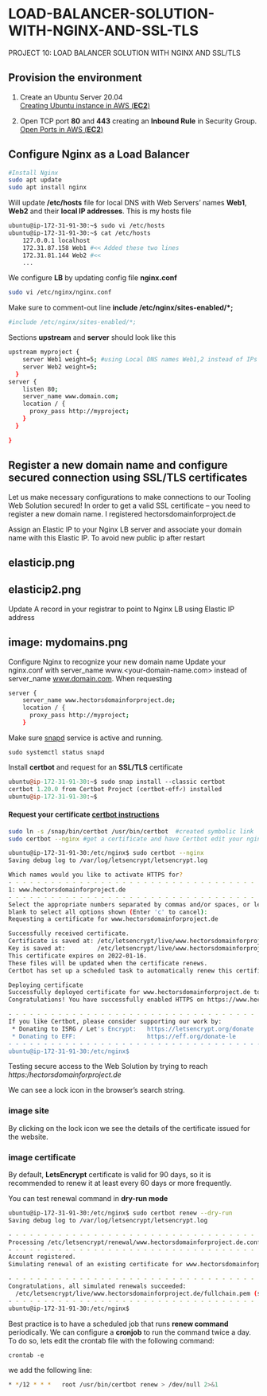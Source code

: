 # LOAD-BALANCER-SOLUTION-WITH-NGINX-AND-SSL-TLS
PROJECT 10: LOAD BALANCER SOLUTION WITH NGINX AND SSL/TLS

## Provision the environment
 1. Create an Ubuntu Server 20.04  
[Creating Ubuntu instance in AWS (**EC2**)](https://github.com/hectorproko/RepeatableSteps_tutorials/blob/main/AWS_Ubuntu_Instnace.md)

2. Open TCP port **80** and **443** creating an **Inbound Rule** in Security Group.  
[Open Ports in AWS (**EC2**)](https://github.com/hectorproko/RepeatableSteps_tutorials/blob/main/OpenPortAWS.md)


## Configure Nginx as a Load Balancer
``` bash
#Install Nginx
sudo apt update
sudo apt install nginx
```
Will update **/etc/hosts** file for local DNS with Web Servers’ names **Web1**, **Web2** and their **local IP addresses**. This is my hosts file

``` bash
ubuntu@ip-172-31-91-30:~$ sudo vi /etc/hosts
ubuntu@ip-172-31-91-30:~$ cat /etc/hosts
    127.0.0.1 localhost
    172.31.87.158 Web1 #<< Added these two lines
    172.31.81.144 Web2 #<<
    ...
```


We configure **LB** by updating config file **nginx.conf** 
```bash
sudo vi /etc/nginx/nginx.conf
```
Make sure to comment-out line **include /etc/nginx/sites-enabled/*;**
``` bash
#include /etc/nginx/sites-enabled/*;
```

Sections **upstream** and **server** should look like this
``` bash
upstream myproject {
    server Web1 weight=5; #using Local DNS names Web1,2 instead of IPs
    server Web2 weight=5;
  }
server {
    listen 80;
    server_name www.domain.com;
    location / {
      proxy_pass http://myproject;
    }
  }

}
```

## Register a new domain name and configure secured connection using SSL/TLS certificates
Let us make necessary configurations to make connections to our Tooling Web Solution secured!
In order to get a valid SSL certificate – you need to register a new domain name. I registered hectorsdomainforproject.de

Assign an Elastic IP to your Nginx LB server and associate your domain name with this Elastic IP. To avoid new public ip after restart
 ## elasticip.png  
 ## elasticip2.png 


Update A record in your registrar to point to Nginx LB using Elastic IP address
## image: mydomains.png



Configure Nginx to recognize your new domain name
Update your nginx.conf with server_name www.<your-domain-name.com> instead of server_name www.domain.com. When requesting


```bash
server {
    server_name www.hectorsdomainforproject.de;
    location / {
      proxy_pass http://myproject;
    }
```
Make sure [snapd](https://snapcraft.io/snapd) service is active and running.
```
sudo systemctl status snapd
```

Install **certbot** and request for an **SSL/TLS** certificate

``` perl
ubuntu@ip-172-31-91-30:~$ sudo snap install --classic certbot
certbot 1.20.0 from Certbot Project (certbot-eff✓) installed
ubuntu@ip-172-31-91-30:~$
```

#### Request your certificate [certbot instructions](https://certbot.eff.org/instructions?ws=nginx&os=ubuntufocal) 

``` bash
sudo ln -s /snap/bin/certbot /usr/bin/certbot  #created symbolic link
sudo certbot --nginx #get a certificate and have Certbot edit your nginx configuration automatically to serve it, turning on HTTPS access in a single step.
```

``` bash
ubuntu@ip-172-31-91-30:/etc/nginx$ sudo certbot --nginx
Saving debug log to /var/log/letsencrypt/letsencrypt.log

Which names would you like to activate HTTPS for?
- - - - - - - - - - - - - - - - - - - - - - - - - - - - - - - - - - - - - - - -
1: www.hectorsdomainforproject.de
- - - - - - - - - - - - - - - - - - - - - - - - - - - - - - - - - - - - - - - -
Select the appropriate numbers separated by commas and/or spaces, or leave input
blank to select all options shown (Enter 'c' to cancel):
Requesting a certificate for www.hectorsdomainforproject.de

Successfully received certificate.
Certificate is saved at: /etc/letsencrypt/live/www.hectorsdomainforproject.de/fullchain.pem
Key is saved at:         /etc/letsencrypt/live/www.hectorsdomainforproject.de/privkey.pem
This certificate expires on 2022-01-16.
These files will be updated when the certificate renews.
Certbot has set up a scheduled task to automatically renew this certificate in the background.

Deploying certificate
Successfully deployed certificate for www.hectorsdomainforproject.de to /etc/nginx/nginx.conf
Congratulations! You have successfully enabled HTTPS on https://www.hectorsdomainforproject.de

- - - - - - - - - - - - - - - - - - - - - - - - - - - - - - - - - - - - - - - -
If you like Certbot, please consider supporting our work by:
 * Donating to ISRG / Let's Encrypt:   https://letsencrypt.org/donate
 * Donating to EFF:                    https://eff.org/donate-le
- - - - - - - - - - - - - - - - - - - - - - - - - - - - - - - - - - - - - - - -
ubuntu@ip-172-31-91-30:/etc/nginx$
```


Testing secure access to the Web Solution by trying to reach  
*https:/hectorsdomainforproject.de* 

We can see a lock icon in the browser’s search string.
### image site

By clicking on the lock icon we see the details of the certificate issued for the website.

### image certificate  


By default, **LetsEncrypt** certificate is valid for 90 days, so it is recommended to renew it at least every 60 days or more frequently.  

You can test renewal command in **dry-run mode**
``` bash
ubuntu@ip-172-31-91-30:/etc/nginx$ sudo certbot renew --dry-run
Saving debug log to /var/log/letsencrypt/letsencrypt.log

- - - - - - - - - - - - - - - - - - - - - - - - - - - - - - - - - - - - - - - -
Processing /etc/letsencrypt/renewal/www.hectorsdomainforproject.de.conf
- - - - - - - - - - - - - - - - - - - - - - - - - - - - - - - - - - - - - - - -
Account registered.
Simulating renewal of an existing certificate for www.hectorsdomainforproject.de

- - - - - - - - - - - - - - - - - - - - - - - - - - - - - - - - - - - - - - - -
Congratulations, all simulated renewals succeeded:
  /etc/letsencrypt/live/www.hectorsdomainforproject.de/fullchain.pem (success)
- - - - - - - - - - - - - - - - - - - - - - - - - - - - - - - - - - - - - - - -
ubuntu@ip-172-31-91-30:/etc/nginx$
```

Best practice is to have a scheduled job that runs **renew command** periodically. We can configure a **cronjob** to run the command twice a day.
To do so, lets edit the crontab file with the following command:
``` 
crontab -e
```
we add the following line:  
``` bash
* */12 * * *   root /usr/bin/certbot renew > /dev/null 2>&1 
```
